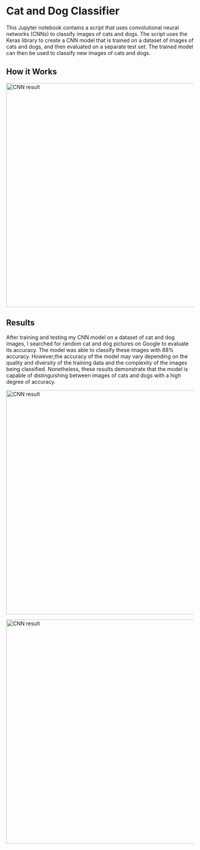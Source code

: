 <!DOCTYPE html>
<html lang="en">
<head>
    <meta charset="UTF-8">
</head>
<body>
    <h1>Cat and Dog Classifier</h1>
    <p>This Jupyter notebook contains a script that uses convolutional neural networks (CNNs) to classify images of cats and dogs. The script uses the Keras library to create a CNN model that is trained on a dataset of images of cats and dogs, and then evaluated on a separate test set. The trained model can then be used to classify new images of cats and dogs.</p>

<h2>How it Works</h2>
<p><img src="https://github.com/joyontadasjoy/Cat-Dog/raw/main/cnn_result.png" alt="CNN result" width="600">
</p>
<h2>Results</h2>
<p>After training and testing my CNN model on a dataset of cat and dog images, I searched for random cat and dog pictures on Google to evaluate its accuracy. The model was able to classify these images with 88% accuracy. However,the accuracy of the model may vary depending on the quality and diversity of the training data and the complexity of the images being classified. Nonetheless, these results demonstrate that the model is capable of distinguishing between images of cats and dogs with a high degree of accuracy.</p>
<p><img src="https://github.com/joyontadasjoy/Cat-Dog/blob/main/TEST1.JPG" alt="CNN result" width="600"></p>
<p><img src="https://github.com/joyontadasjoy/Cat-Dog/blob/main/TEST1.JPG" alt="CNN result" width="600"></p>



</body>
</html>





